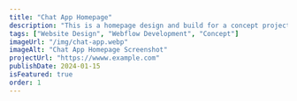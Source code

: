 ```yaml
---
title: "Chat App Homepage"
description: "This is a homepage design and build for a concept project - a chat application. I designed the page first, then built a responsive web page using Webflow."
tags: ["Website Design", "Webflow Development", "Concept"]
imageUrl: "/img/chat-app.webp"
imageAlt: "Chat App Homepage Screenshot"
projectUrl: "https://wwww.example.com"
publishDate: 2024-01-15
isFeatured: true
order: 1
---
```

